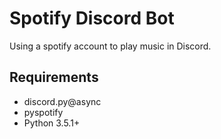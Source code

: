 # Spotify Discord Bot

Using a spotify account to play music in Discord.


## Requirements

- discord.py@async
- pyspotify
- Python 3.5.1+
